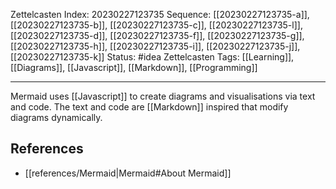 Zettelcasten Index: 20230227123735
Sequence: [[20230227123735-a]], [[20230227123735-b]], [[20230227123735-c]], [[20230227123735-l]], [[20230227123735-d]], [[20230227123735-f]], [[20230227123735-g]], [[20230227123735-h]], [[20230227123735-i]], [[20230227123735-j]], [[20230227123735-k]]
Status: #idea
Zettelcasten Tags: [[Learning]], [[Diagrams]], [[Javascript]], [[Markdown]], [[Programming]]

---

Mermaid uses [[Javascript]] to create diagrams and visualisations via text and code. The text and code are [[Markdown]] inspired that modify diagrams dynamically.

## References
- [[references/Mermaid|Mermaid#About Mermaid]]